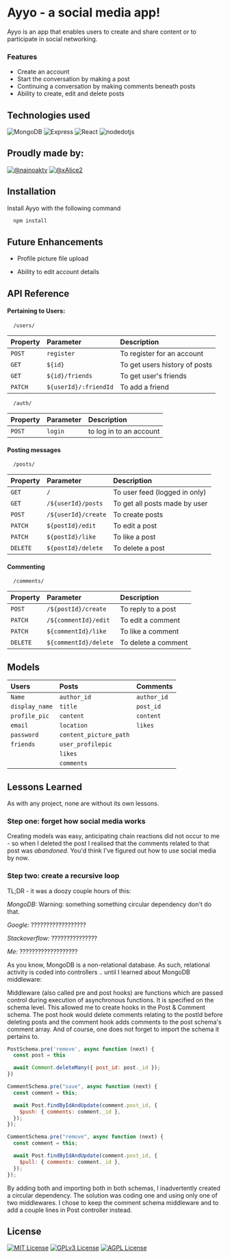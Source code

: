 
# Ayyo - a social media app!

Ayyo is an app that enables users to create and share content or to participate in social networking.

### Features

- Create an account
- Start the conversation by making a post
- Continuing a conversation by making comments beneath posts
- Ability to create, edit and delete posts


## Technologies used

![MongoDB](https://img.shields.io/badge/MongoDB-47A248?style=for-the-badge&logo=mongodb&logoColor=white&style=for-the-badge)
![Express](https://img.shields.io/badge/Express.js-000000?style=for-the-badge&logo=express&logoColor=white&style=for-the-badge)
![React](https://img.shields.io/badge/React-20232A?style=for-the-badge&logo=react&logoColor=61DAFB&style=for-the-badge)
![nodedotjs](https://img.shields.io/badge/Node.js-339933?style=for-the-badge&logo=nodedotjs&logoColor=white&style=for-the-badge)



## Proudly made by:
[![@nainoaktv](https://img.shields.io/badge/Frontend-Nainoaktv-yellowgreen)](https://github.com/nainoaktv) 
[![@xAlice2](https://img.shields.io/badge/Backend-xAlice2-blueviolet)](https://github.com/xAlice2)

## Installation

Install Ayyo with the following command

```bash
  npm install
```
    
## Future Enhancements

- Profile picture file upload

- Ability to edit account details


## API Reference

#### Pertaining to Users:

```http
  /users/
```
| Property | Parameter | Description                |
| :-------- |:-------- | :------------------------- |
| `POST` | `register` | To register for an account |
| `GET` | `${id}` | To get users history of posts |
| `GET` | `${id}/friends` | To get user's friends |
| `PATCH` | `${userId}/:friendId` | To add a friend  |

```http
  /auth/
```
| Property | Parameter | Description                |
| :-------- |:-------- | :------------------------- |
| `POST`      | `login` | to log in to an account |

#### Posting messages
```http
  /posts/
```
| Property | Parameter | Description                |
| :-------- |:-------- | :------------------------- |
| `GET` | `/` | To user feed (logged in only)  |
| `GET` | `/${userId}/posts` | To get all posts made by user |
| `POST` | `/${userId}/create` | To create posts |
| `PATCH` | `${postId}/edit` | To edit a post  |
| `PATCH` | `${postId}/like` | To like a post  |
| `DELETE` | `${postId}/delete` | To delete a post |


#### Commenting
```http
  /comments/
```
| Property | Parameter | Description                |
| :-------- |:-------- | :------------------------- |
| `POST` | `/${postId}/create` | To reply to a post  |
| `PATCH` | `/${commentId}/edit` | To edit a comment |
| `PATCH` | `${commentId}/like` | To like a comment  |
| `DELETE` | `${commentId}/delete` | To delete a comment  |

## Models

| Users | Posts  | Comments |
| :-------- | :-------- | :-------- |
| `Name` | `author_id` | `author_id` |
| `display_name` | `title` | `post_id` |
| `profile_pic` | `content` | `content` |
| `email` | `location` | `likes` |
| `password` | `content_picture_path` |  |
| `friends` | `user_profilepic` | |
|  | `likes` | |
|  | `comments` | |


## Lessons Learned

As with any project, none are without its own lessons.

### Step one: forget how social media works
Creating models was easy, anticipating chain reactions did not occur to me - so when I deleted the post
I realised that the comments related to that post was *abandoned.* You'd think I've figured out how to 
use social media by now.


### Step two: create a recursive loop

TL;DR - it was a doozy couple hours of this:

*MongoDB:* Warning: something something circular dependency don't do that.

*Google:* ??????????????????

*Stackoverflow:* ???????????????

*Me:* ???????????????????

As you know, MongoDB is a non-relational database. As such, relational activity is coded into controllers .. until I learned about MongoDB middleware:


Middleware (also called pre and post hooks) are functions which are passed control during execution of asynchronous functions. It is specified on the schema level.
This allowed me to create hooks in the Post & Comment schema. The post hook would delete comments relating to the postId before deleting posts and the comment hook 
adds comments to the post schema's comment array. And of course, one does not forget to import the schema it pertains to.

```js
PostSchema.pre('remove', async function (next) {
  const post = this

  await Comment.deleteMany({ post_id: post._id });
})
```
```js
CommentSchema.pre("save", async function (next) {
  const comment = this;

  await Post.findByIdAndUpdate(comment.post_id, {
    $push: { comments: comment._id },
  });
});

CommentSchema.pre("remove", async function (next) {
  const comment = this;

  await Post.findByIdAndUpdate(comment.post_id, {
    $pull: { comments: comment._id },
  });
});
```

By adding both and importing both in both schemas, I inadvertently created a circular dependency. The solution was
coding one and using only one of two middlewares. I chose to keep the comment schema middleware and to add a couple
lines in Post controller instead.

## License

[![MIT License](https://img.shields.io/badge/License-MIT-green.svg)](https://choosealicense.com/licenses/mit/)
[![GPLv3 License](https://img.shields.io/badge/License-GPL%20v3-yellow.svg)](https://opensource.org/licenses/)
[![AGPL License](https://img.shields.io/badge/license-AGPL-blue.svg)](http://www.gnu.org/licenses/agpl-3.0)
